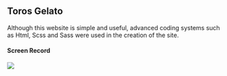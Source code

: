 <h2>Toros Gelato</h2>

<p> Although this website is simple and useful, advanced coding systems such as Html, Scss and Sass were used in the creation of the site. </p>

<h4>Screen Record</h4>

![](ekrangoruntusu.gif)
